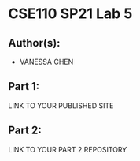 # CSE110 SP21 Lab 5

## Author(s):
- VANESSA CHEN

## Part 1:

LINK TO YOUR PUBLISHED SITE

## Part 2:

LINK TO YOUR PART 2 REPOSITORY
